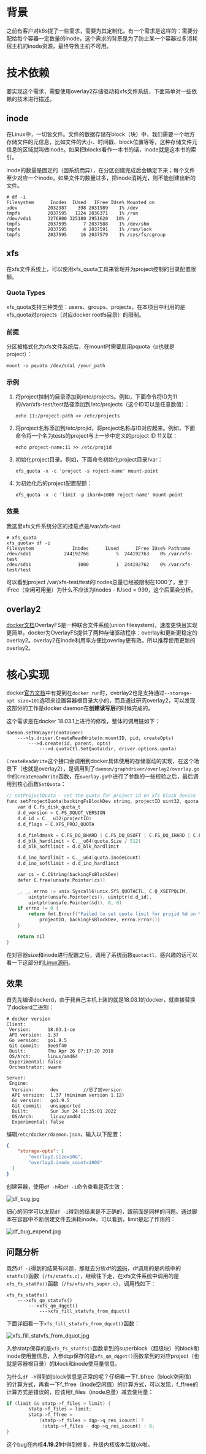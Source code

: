 # 背景

之前有客户对k8s提了一些需求，需要为其定制化。有一个需求是这样的：需要分配给每个容器一定数量的inode，这个需求的背景是为了防止某一个容器过多消耗宿主机的inode资源，最终导致主机不可用。

# 技术依赖

要实现这个需求，需要使用overlay2存储驱动和xfs文件系统，下面简单对一些依赖的技术进行描述。

## inode

在Linux中，一切皆文件。文件的数据存储在block（块）中，我们需要一个地方存储文件的元信息，比如文件的大小、时间戳、block位置等等，这种存储文件元信息的区域就叫做inode。如果把blocks看作一本书的话，inode就是这本书的索引。

inode的数量是固定的（因系统而异），在分区创建完成后会确定下来；每个文件至少对应一个inode，如果文件的数量过多，把inode消耗光，则不能创建出新的文件。

```shell
# df -i
Filesystem      Inodes  IUsed   IFree IUse% Mounted on
udev           2032387    398 2031989    1% /dev
tmpfs          2037595   1224 2036371    1% /run
/dev/vda1      3276800 325180 2951620   10% /
tmpfs          2037595      7 2037588    1% /dev/shm
tmpfs          2037595      4 2037591    1% /run/lock
tmpfs          2037595     16 2037579    1% /sys/fs/cgroup
```

## xfs

在xfs文件系统上，可以使用xfs_quota工具来管理并为project控制的目录配置限额。

### Quota Types

xfs_quota支持三种类型：users、groups、projects，在本项目中利用的是xfs_quota对projects（对应docker rootfs目录）的限制。

### 前提

分区被格式化为xfs文件系统后，在mount时需要启用pquota（p也就是project）：

```shell
mount -o pquota /dev/sda1 /your_path
```

### 示例

1. 将project控制的目录添加到/etc/projects。例如，下面命令将ID为11的/var/xfs-test/test路径添加到/etc/projects（这个ID可以是任意数值）：
   
   ```shell
   echo 11:/project-path >> /etc/projects
   ```
2. 将project名称添加到/etc/projid，将project名称与ID对应起来。例如，下面命令将一个名为tests的project与上一步中定义的project ID 11关联：
   
   ```shell
   echo project-name:11 >> /etc/projid
   ```
3. 初始化project目录。例如，下面命令初始化project目录/var：
   
   ```shell
   xfs_quota -x -c 'project -s roject-name' mount-point
   ```
4. 为初始化后的project配置配额：
   
   ```shell
   xfs_quota -x -c 'limit -p ihard=1000 roject-name' mount-point
   ```

### 效果

我这里xfs文件系统分区的挂载点是/var/xfs-test

```shell
# xfs_quota
xfs_quota> df -i
Filesystem              Inodes      IUsed      IFree IUse% Pathname
/dev/sda1            244192768          5  244192763    0% /var/xfs-test
/dev/sda1                 1000          1  244192762    0% /var/xfs-test/test
```

可以看到project /var/xfs-test/test的Inodes总量已经被限制在1000了，至于IFree（空闲可用量）为什么不应该为Inodes - IUsed = 999，这个后面会分析。

## overlay2

[docker文档](https://docs.docker.com/storage/storagedriver/overlayfs-driver/)OverlayFS是一种联合文件系统(union filesystem)，速度更快且实现更简单。docker为OverlayFS提供了两种存储驱动程序：overlay和更新更稳定的overlay2。overlay2在inode利用率方便比overlay更有效，所以推荐使用更新的overlay2。

# 核心实现

docker[官方文档](https://docs.docker.com/engine/reference/commandline/run/#set-storage-driver-options-per-container)中有提到在`docker run`时，overlay2也是支持通过`--storage-opt size=10G`选项来设置容器根目录大小的，而且通过研究overlay2，可以发现这部分的工作是docker daemon在**创建读写层**的时候完成的。

这个需求是在docker 18.03.1上进行的修改，整体的调用链如下：

```
daemon.setRWLayer(container)
	--->ls.driver.CreateReadWrite(m.mountID, pid, createOpts)
		--->d.create(id, parent, opts)
			--->d.quotaCtl.SetQuota(dir, driver.options.quota)
```

`CreateReadWrite`这个接口会调用到docker具体使用的存储驱动的实现，在这个场景下（也就是overlay2），是调用到了`daemon/graphdriver/overlay2/overlay.go`中的`CreateReadWrite`函数，在`overlay.go`中进行了参数的一些校验之后，最后调用到核心函数`SetQuota`：

```c
// setProjectQuota - set the quota for project id on xfs block device
func setProjectQuota(backingFsBlockDev string, projectID uint32, quota Quota) error {
	var d C.fs_disk_quota_t
	d.d_version = C.FS_DQUOT_VERSION
	d.d_id = C.__u32(projectID)
	d.d_flags = C.XFS_PROJ_QUOTA

	d.d_fieldmask = C.FS_DQ_BHARD | C.FS_DQ_BSOFT | C.FS_DQ_IHARD | C.FS_DQ_ISOFT
	d.d_blk_hardlimit = C.__u64(quota.Size / 512)
	d.d_blk_softlimit = d.d_blk_hardlimit

	d.d_ino_hardlimit = C.__u64(quota.InodeCount)
	d.d_ino_softlimit = d.d_ino_hardlimit

	var cs = C.CString(backingFsBlockDev)
	defer C.free(unsafe.Pointer(cs))

	_, _, errno := unix.Syscall6(unix.SYS_QUOTACTL, C.Q_XSETPQLIM,
		uintptr(unsafe.Pointer(cs)), uintptr(d.d_id),
		uintptr(unsafe.Pointer(&d)), 0, 0)
	if errno != 0 {
		return fmt.Errorf("Failed to set quota limit for projid %d on %s: %v",
			projectID, backingFsBlockDev, errno.Error())
	}

	return nil
}
```

在对容器size和inode进行配置之后，调用了系统函数`quotactl`，感兴趣的话可以看一下这部分的[Linux源码](https://elixir.bootlin.com/linux/v4.10/source/fs/quota/quota.c#L835)。

## 效果

首先先编译dockerd，由于我自己主机上装的就是18.03.1的docker，就直接替换了dockerd二进制：

```shell
# docker version
Client:
 Version:      18.03.1-ce
 API version:  1.37
 Go version:   go1.9.5
 Git commit:   9ee9f40
 Built:        Thu Apr 26 07:17:20 2018
 OS/Arch:      linux/amd64
 Experimental: false
 Orchestrator: swarm

Server:
 Engine:
  Version:      dev			//忘了加version
  API version:  1.37 (minimum version 1.12)
  Go version:   go1.9.5
  Git commit:   unsupported
  Built:        Sun Jun 24 11:35:01 2022
  OS/Arch:      linux/amd64
  Experimental: false
```

编辑`/etc/docker/daemon.json`，输入以下配置：

```json
{
    "storage-opts": [
    	"overlay2.size=10G",
    	"overlay2.inode_count=1000"
  ]
}
```

创建容器，使用`df -h`和`df -i`命令查看是否生效：

<img title="" src="https://github.com/lkaimin/blog-image/blob/master/Linux/df_bug.jpg?raw=true" alt="df_bug.jpg" data-align="inline">

细心的同学可以发现`df -i`得到的结果是不正确的，跟前面是同样的问题。通过脚本在容器中不断创建文件去消耗inode，可以看到，limit是起了作用的：

![df_bug_expend.jpg](https://github.com/lkaimin/blog-image/blob/master/Linux/df_bug_expend.jpg?raw=true)

## 问题分析

既然`df -i`得到的结果有问题，那就去分析df的[源码](https://github.com/coreutils/gnulib/blob/48a6c46b/lib/fsusage.c#L112)，df调用的是内核中的`statfs()`函数（`/fs/statfs.c`），继续往下走，在xfs文件系统中调用的是`xfs_fs_statfs()`函数（`/fs/xfs/xfs_super.c`），调用栈如下：

```
xfs_fs_statfs()
	--->xfs_qm_statvfs()
		--->xfs_qm_dqget()
			--->xfs_fill_statvfs_from_dquot()
```

下面详细看一下`xfs_fill_statvfs_from_dquot()`函数：

![xfs_fill_statvfs_from_dquot.jpg](https://github.com/lkaimin/blog-image/blob/master/Linux/xfs_fill_statvfs_from_dquot.jpg?raw=true)

入参statp保存的是`xfs_fs_statfs()`函数拿到的superblock（超级块）的block和inode使用量信息，入参dqp保存的是`xfs_qm_dqget()`函数拿到的对应project（也就是容器根目录）的block和inode使用量信息。

为什么`df -h`得到的block信息是正常的呢？仔细看一下f_bfree（block空闲值）的计算方式，再看一下f_ffree（inode空闲值）的计算方式，可以发现，f_ffree的计算方式是错误的，应该用f_files（inode总量）减去使用量：

```c
if (limit && statp->f_files > limit) {
		statp->f_files = limit;
		statp->f_ffree =
			(statp->f_files > dqp->q_res_icount) ?
			 (statp->f_files - dqp->q_res_icount) : 0;
}
```

这个bug在内核**4.19.21**中得到修复，升级内核版本后就ok啦。
